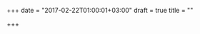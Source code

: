 +++
date = "2017-02-22T01:00:01+03:00"
draft = true
title = ""

+++

<p><a href="https://github.com/upspin/upspin">

